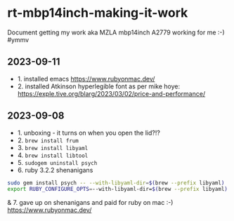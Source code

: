 # rt-mbp14inch-making-it-work
Document getting my work aka MZLA mbp14inch A2779 working for me :-) #ymmv
## 2023-09-11
* 1\. installed emacs https://www.rubyonmac.dev/
* 2\. installed Atkinson hyperlegible font as per mike hoye: https://exple.tive.org/blarg/2023/03/02/price-and-performance/
## 2023-09-08
* 1\. unboxing - it turns on when you open the lid?!?
* 2\. `brew install frum`
* 3\. `brew install libyaml`
* 4\. `brew install libtool`
* 5\. `sudogem uninstall psych`
* 6\. ruby 3.2.2 shenanigans
```bash
sudo gem install psych -- --with-libyaml-dir=$(brew --prefix libyaml)
export RUBY_CONFIGURE_OPTS=--with-libyaml-dir=$(brew --prefix libyaml)
```
& 7\. gave up on shenanigans and paid for ruby on mac :-) https://www.rubyonmac.dev/
